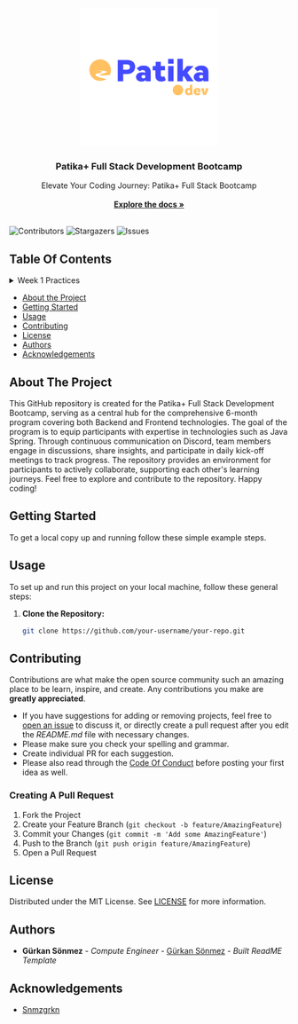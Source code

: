 <br/>
<p align="center">
  <a href="https://github.com/Snmzgrkn/Patika">
    <img src="images/patika.png" alt="Logo"  height="250">
  </a>

  <h3 align="center">Patika+ Full Stack Development Bootcamp</h3>

  <p align="center">
    Elevate Your Coding Journey: Patika+ Full Stack Bootcamp
    <br/>
    <br/>
    <a href="https://github.com/Snmzgrkn/Patika"><strong>Explore the docs »</strong></a>
    <br/>
    <br/>
  </p>
</p>

![Contributors](https://img.shields.io/github/contributors/Snmzgrkn/Patika?color=dark-green) ![Stargazers](https://img.shields.io/github/stars/Snmzgrkn/Patika?style=social) ![Issues](https://img.shields.io/github/issues/Snmzgrkn/Patika) 

## Table Of Contents

<details>
<summary>Week 1 Practices</summary>
<br>

|# of Week| #  | Practice Name|
|:---:    |---:|:----         |
| 1       | 1  | [Grade Point Average Calculator]()|
| 1       | 2  | [VAT Calculator]()|
| 1       | 3  | [Triangle Area]()|
| 1       | 4  | [Taxi Meter]()|
| 1       | 5  | [Circle Area]()|
| 1       | 6  | [Body Mass Index]()|
| 1       | 7  | [Green Grocer Calculator]()|
| 1       | 8  | [Calculator]()|
| 1       | 9  | [Login]()|
| 1       | 10 | [Passing Grade]()|
| 1       | 11 | [Activity Recommendation]()|
| 1       | 12 | [Horoscope]()|
| 1       | 13 | [Flight Ticket]()|
| 1       | 14 | [Chineese Zodiac]()|
| 1       | 15 | [Bissextile]()|
| 1       | 16 | [Even Numbers]()|
| 1       | 17 | [Odd Numbers]()|
| 1       | 18 | [Power Scope]()|
| 1       | 19 | [Combination]()|
| 1       | 20 | [Exponents]()|
| 1       | 21 | [Digit Sum]()|
| 1       | 22 | [Harmonic Series]()|
| 1       | 23 | [Diamond]()|
| 1       | 24 | [ATM](h)|
| 1       | 25 | [GDC and LCM Calculator]()|
| 1       | 26 | [Find Biggest Number]()|
| 1       | 27 | [Perfect Number]()|
| 1       | 28 | [Inverted Triangle]()|
| 1       | 29 | [Prime Number]()|
| 1       | 30 | [Fibonacci Series]()|
| 1       | 31 | [Precedence]()|
| 1       | 32 | [Casting]()|

</details>

* [About the Project](#about-the-project)
* [Getting Started](#getting-started)
* [Usage](#usage)
* [Contributing](#contributing)
* [License](#license)
* [Authors](#authors)
* [Acknowledgements](#acknowledgements)

## About The Project

This GitHub repository is created for the Patika+ Full Stack Development Bootcamp, serving as a central hub for the comprehensive 6-month program covering both Backend and Frontend technologies. The goal of the program is to equip participants with expertise in technologies such as Java Spring. Through continuous communication on Discord, team members engage in discussions, share insights, and participate in daily kick-off meetings to track progress. The repository provides an environment for participants to actively collaborate, supporting each other's learning journeys. Feel free to explore and contribute to the repository. Happy coding!

## Getting Started

To get a local copy up and running follow these simple example steps.

## Usage

To set up and run this project on your local machine, follow these general steps:

1. **Clone the Repository:**
   ```bash
   git clone https://github.com/your-username/your-repo.git


## Contributing

Contributions are what make the open source community such an amazing place to be learn, inspire, and create. Any contributions you make are **greatly appreciated**.
* If you have suggestions for adding or removing projects, feel free to [open an issue](https://github.com/Snmzgrkn/Patika/issues/new) to discuss it, or directly create a pull request after you edit the *README.md* file with necessary changes.
* Please make sure you check your spelling and grammar.
* Create individual PR for each suggestion.
* Please also read through the [Code Of Conduct](https://github.com/Snmzgrkn/Patika/blob/main/CODE_OF_CONDUCT.md) before posting your first idea as well.

### Creating A Pull Request

1. Fork the Project
2. Create your Feature Branch (`git checkout -b feature/AmazingFeature`)
3. Commit your Changes (`git commit -m 'Add some AmazingFeature'`)
4. Push to the Branch (`git push origin feature/AmazingFeature`)
5. Open a Pull Request

## License

Distributed under the MIT License. See [LICENSE](https://github.com/Snmzgrkn/Patika/blob/main/LICENSE.md) for more information.

## Authors

* **Gürkan Sönmez** - *Compute Engineer* - [Gürkan Sönmez](https://github.com/Snmzgrkn/) - *Built ReadME Template*

## Acknowledgements

* [Snmzgrkn](https://github.com/Snmzgrkn/)

